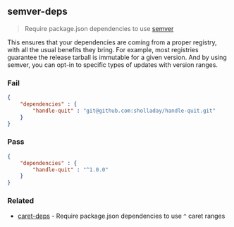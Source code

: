 ## semver-deps

> Require package.json dependencies to use [semver](https://docs.npmjs.com/getting-started/semantic-versioning)

This ensures that your dependencies are coming from a proper registry, with all the usual benefits they bring. For example, most registries guarantee the release tarball is immutable for a given version. And by using semver, you can opt-in to specific types of updates with version ranges.

### Fail

```json
{
    "dependencies" : {
        "handle-quit" : "git@github.com:sholladay/handle-quit.git"
    }
}
```

### Pass

```json
{
    "dependencies" : {
        "handle-quit" : "^1.0.0"
    }
}
```

### Related

 - [caret-deps](./caret-deps.md) - Require package.json dependencies to use `^` caret ranges
